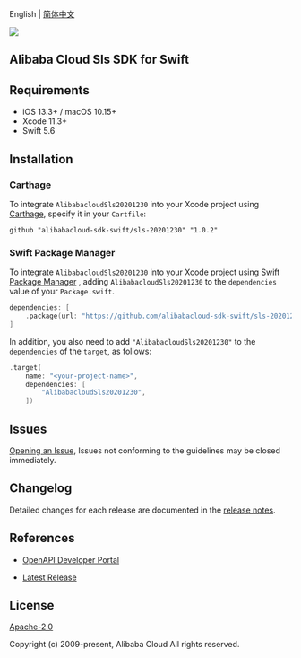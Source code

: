 English | [简体中文](README-CN.md)

![](https://aliyunsdk-pages.alicdn.com/icons/AlibabaCloud.svg)

## Alibaba Cloud Sls SDK for Swift

## Requirements

- iOS 13.3+ / macOS 10.15+
- Xcode 11.3+
- Swift 5.6

## Installation

### Carthage

To integrate `AlibabacloudSls20201230` into your Xcode project using [Carthage](https://github.com/Carthage/Carthage), specify it in your `Cartfile`:

```ogdl
github "alibabacloud-sdk-swift/sls-20201230" "1.0.2"
```

### Swift Package Manager

To integrate `AlibabacloudSls20201230` into your Xcode project using [Swift Package Manager](https://swift.org/package-manager/) , adding `AlibabacloudSls20201230` to the `dependencies` value of your `Package.swift`.

```swift
dependencies: [
    .package(url: "https://github.com/alibabacloud-sdk-swift/sls-20201230.git", from: "1.0.2")
]
```

In addition, you also need to add `"AlibabacloudSls20201230"` to the `dependencies` of the `target`, as follows:

```swift
.target(
    name: "<your-project-name>",
    dependencies: [
        "AlibabacloudSls20201230",
    ])
```

## Issues

[Opening an Issue](https://github.com/alibabacloud-sdk-swift/sls-20201230/issues/new), Issues not conforming to the guidelines may be closed immediately.

## Changelog

Detailed changes for each release are documented in the [release notes](./ChangeLog.txt).

## References

* [OpenAPI Developer Portal](https://next.api.alibabacloud.com/home)
- [Latest Release](https://github.com/alibabacloud-sdk-swift/sls-20201230)

## License

[Apache-2.0](http://www.apache.org/licenses/LICENSE-2.0)

Copyright (c) 2009-present, Alibaba Cloud All rights reserved.
